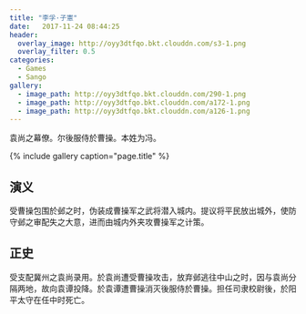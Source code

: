 ```yaml
---
title: "李孚·子憲"
date:   2017-11-24 08:44:25
header:
  overlay_image: http://oyy3dtfqo.bkt.clouddn.com/s3-1.png
  overlay_filter: 0.5
categories:
  - Games
  - Sango
gallery:
  - image_path: http://oyy3dtfqo.bkt.clouddn.com/290-1.png
  - image_path: http://oyy3dtfqo.bkt.clouddn.com/a172-1.png
  - image_path: http://oyy3dtfqo.bkt.clouddn.com/a126-1.png
---
```


袁尚之幕僚。尔後服侍於曹操。本姓为冯。

{% include gallery caption="page.title" %}

## 演义

受曹操包围於邺之时，伪装成曹操军之武将潜入城内。提议将平民放出城外，使防守邺之审配失之大意，进而由城内外夹攻曹操军之计策。

## 正史

受支配冀州之袁尚录用。於袁尚遭受曹操攻击，放弃邺逃往中山之时，因与袁尚分隔两地，故向袁谭投降。於袁谭遭曹操消灭後服侍於曹操。担任司隶校尉後，於阳平太守在任中时死亡。